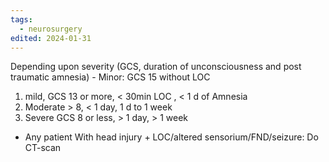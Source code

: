 ```yaml
---
tags:
  - neurosurgery
edited: 2024-01-31
---
```


Depending upon severity (GCS, duration of unconsciousness and post traumatic amnesia) 
	- Minor: GCS 15 without LOC 

1. mild, GCS 13 or more, < 30min LOC , < 1 d of Amnesia
2. Moderate > 8, < 1 day, 1 d to 1 week
3. Severe GCS 8 or less, > 1 day, > 1 week

- Any patient With head injury + LOC/altered sensorium/FND/seizure: Do CT-scan 


